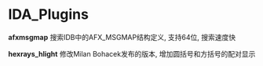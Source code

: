 # IDA_Plugins

**afxmsgmap**
搜索IDB中的AFX_MSGMAP结构定义, 支持64位, 搜索速度快

**hexrays_hlight**
修改Milan Bohacek发布的版本, 增加圆括号和方括号的配对显示